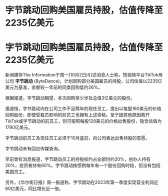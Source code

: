 # 字节跳动回购美国雇员持股，估值传降至2235亿美元

# 字节跳动回购美国雇员持股，估值传降至2235亿美元

新闻媒体The Information于周一(10月2日)引述消息人士称，短视频平台TikTok母公司 **字节跳动**
(ByteDance)，计划回购部分美国雇员的持股，公司估值以2235亿美元为基准，金额较一年前的同类回购低约26%。

根据报道，字节跳动期望，本次回购至少涉及总值3亿美元的股份。

报道指，字节跳动向在公司工作不足两年的现任员工，提出以每股160美元的价格回购股份，即使受裁员影响的前员工也拥有上述资格。至于因其他原因离开TikTok或字节跳动的前员工，则可按照每股128美元的价格出售股份，隐含估值为1790亿美元。

字节跳动前员工及现任员工必须于10月底前，向公司表达出售持股的意愿。

字节跳动未有回应传媒查询。

早前曾有消息报道，字节跳动员工的持股权约占全部份约20%，创办人持有20%，投资者持有60%。字节跳动按惯例每年有一个股份回购时段，但没有包括美国员工。

另外，《华尔街日报》周一报道称，字节跳动在2023年第一季度实现营业利润近60亿美元，同比增长近一倍。

